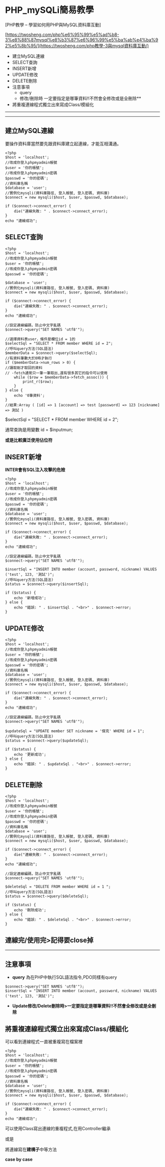 # PHP_mySQLi簡易教學

[PHP教學 – 學習如何用PHP與MySQL資料庫互動]

[https://twosheng.com/php%e6%95%99%e5%ad%b8-3%e8%88%87mysql%e8%b3%87%e6%96%99%e5%ba%ab%e4%ba%92%e5%8b%95/](https://twosheng.com/php教學-3與mysql資料庫互動/)

- 建立MySQL連線
- SELECT查詢
- INSERT新增
- UPDATE修改
- DELETE刪除
- 注意事項
  - query
  - 修改/刪除時 一定要指定是哪筆資料!!不然會全修改或是全刪除**
- 將重複連線程式獨立出來寫成Class/模組化


------------------

----------------

## 建立MySQL連線

要操作資料庫當然要先跟資料庫建立起連線，才能互相溝通。

```
<?php
$host = 'localhost';
//改成你登入phpmyadmin帳號
$user = '你的帳號';
//改成你登入phpmyadmin密碼
$passwd = '你的密碼';
//資料庫名稱
$database = 'user';
//實例化mysqli(資料庫路徑, 登入帳號, 登入密碼, 資料庫)
$connect = new mysqli($host, $user, $passwd, $database);
 
if ($connect->connect_error) {
    die("連線失敗: " . $connect->connect_error);
}
echo "連線成功";
```

## SELECT查詢

```
<?php
$host = 'localhost';
//改成你登入phpmyadmin帳號
$user = '你的帳號';
//改成你登入phpmyadmin密碼
$passwd = '你的密碼';
 
$database = 'user';
//實例化mysqli(資料庫路徑, 登入帳號, 登入密碼, 資料庫)
$connect = new mysqli($host, $user, $passwd, $database);
 
if ($connect->connect_error) {
    die("連線失敗: " . $connect->connect_error);
}
echo "連線成功";
 
//設定連線編碼，防止中文字亂碼
$connect->query("SET NAMES 'utf8'");
 
//選擇資料表user，條件是欄位id = 1的
$selectSql = "SELECT * FROM member WHERE id = 2";
//呼叫query方法(SQL語法)
$memberData = $connect->query($selectSql);
//有資料筆數大於0時才執行
if ($memberData->num_rows > 0) {
//讀取剛才取回的資料
// -fetch通常只一筆一筆取出,還有很多其它的指令可以使用
    while ($row = $memberData->fetch_assoc()) {
        print_r($row);
    }
} else {
    echo '0筆資料';
}
//結果:Array ( [id] => 1 [account] => test [password] => 123 [nickname] => 測試 )

```

$selectSql = "SELECT * FROM member WHERE id = 2";

通常查詢是用變數 id = $inputmun;

**或是比較廣泛使用佔位符**



## INSERT新增

**INTER會有SQL注入攻擊的危險**

```
<?php
$host = 'localhost';
//改成你登入phpmyadmin帳號
$user = '你的帳號';
//改成你登入phpmyadmin密碼
$passwd = '你的密碼';
//資料庫名稱
$database = 'user';
//實例化mysqli(資料庫路徑, 登入帳號, 登入密碼, 資料庫)
$connect = new mysqli($host, $user, $passwd, $database);
 
if ($connect->connect_error) {
    die("連線失敗: " . $connect->connect_error);
}
echo "連線成功";
 
//設定連線編碼，防止中文字亂碼
$connect->query("SET NAMES 'utf8'");
 
$insertSql = "INSERT INTO member (account, password, nickname) VALUES ('test', 123, '測試')";
//呼叫query方法(SQL語法)
$status = $connect->query($insertSql);
 
if ($status) {
    echo '新增成功';
} else {
    echo "錯誤: " . $insertSql . "<br>" . $connect->error;
}
```



## UPDATE修改

```
<?php
$host = 'localhost';
//改成你登入phpmyadmin帳號
$user = '你的帳號';
//改成你登入phpmyadmin密碼
$passwd = '你的密碼';
//資料庫名稱
$database = 'user';
//實例化mysqli(資料庫路徑, 登入帳號, 登入密碼, 資料庫)
$connect = new mysqli($host, $user, $passwd, $database);
 
if ($connect->connect_error) {
    die("連線失敗: " . $connect->connect_error);
}
echo "連線成功";
 
//設定連線編碼，防止中文字亂碼
$connect->query("SET NAMES 'utf8'");
 
$updateSql = "UPDATE member SET nickname = '傑克' WHERE id = 1";
//呼叫query方法(SQL語法)
$status = $connect->query($updateSql);
 
if ($status) {
    echo '更新成功';
} else {
    echo "錯誤: " . $updateSql . "<br>" . $connect->error;
}
```



## DELETE刪除

```
<?php
$host = 'localhost';
//改成你登入phpmyadmin帳號
$user = '你的帳號';
//改成你登入phpmyadmin密碼
$passwd = '你的密碼';
//資料庫名稱
$database = 'user';
//實例化mysqli(資料庫路徑, 登入帳號, 登入密碼, 資料庫)
$connect = new mysqli($host, $user, $passwd, $database);
 
if ($connect->connect_error) {
    die("連線失敗: " . $connect->connect_error);
}
echo "連線成功";
 
//設定連線編碼，防止中文字亂碼
$connect->query("SET NAMES 'utf8'");
 
$deleteSql = "DELETE FROM member WHERE id = 1 ";
//呼叫query方法(SQL語法)
$status = $connect->query($deleteSql);
 
if ($status) {
    echo '刪除成功';
} else {
    echo "錯誤: " . $deleteSql . "<br>" . $connect->error;
}
```

## **連線完/使用完>記得要close掉**

----

## 注意事項

- **query** 為在PHP中執行SQL語法指令,PDO同樣有query
```
$connect->query("SET NAMES 'utf8'");
$insertSql = "INSERT INTO member (account, password, nickname) VALUES ('test', 123, '測試')";
```

- **Update修改/Delete刪除時>一定要指定是哪筆資料!!不然會全修改或是全刪除**

## 將重複連線程式獨立出來寫成Class/模組化

可以看到連線程式一直被重複寫在檔案裡

```
<?php
$host = 'localhost';
//改成你登入phpmyadmin帳號
$user = '你的帳號';
//改成你登入phpmyadmin密碼
$passwd = '你的密碼';
//資料庫名稱
$database = 'user';
//實例化mysqli(資料庫路徑, 登入帳號, 登入密碼, 資料庫)
$connect = new mysqli($host, $user, $passwd, $database);
 
if ($connect->connect_error) {
    die("連線失敗: " . $connect->connect_error);
}
echo "連線成功";
```

可以使用Class寫出連線的重複程式,在用Controller繼承

或是

將連線寫在**建構子**中等方法

**case by case**
